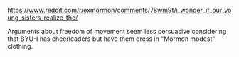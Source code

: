 https://www.reddit.com/r/exmormon/comments/78wm9t/i_wonder_if_our_young_sisters_realize_the/

Arguments about freedom of movement seem less persuasive considering that
BYU-I has cheerleaders but have them dress in "Mormon modest" clothing.
